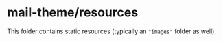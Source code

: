 # mail-theme/resources

This folder contains static resources (typically an `"images"` folder as well).

